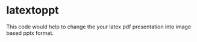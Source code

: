 # latextoppt
This code would help  to change the your  latex pdf presentation into image based pptx format.
